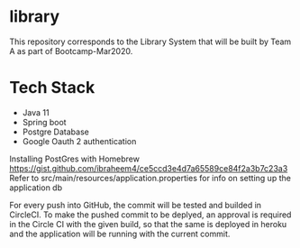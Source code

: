 # library

This repository corresponds to the Library System that will be built by Team A as part of Bootcamp-Mar2020.

# Tech Stack
- Java 11
- Spring boot
- Postgre Database
- Google Oauth 2 authentication

Installing PostGres with Homebrew
https://gist.github.com/ibraheem4/ce5ccd3e4d7a65589ce84f2a3b7c23a3
Refer to src/main/resources/application.properties for info on setting up the application db

For every push into GitHub, the commit will be tested and builded in CircleCI.
To make the pushed commit to be deplyed, an approval is required in the Circle CI with the given build, so that the same is deployed in heroku and the application will be running with the current commit.

